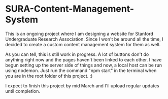 # SURA-Content-Management-System
This is an ongoing project where I am designing a website for Stanford Undergraduate Research Association. Since I won't be around all the time, I decided to create a custom content management system for them as well.

As you can tell, this is still work in progress. A lot of buttons don't do anything right now and the pages haven't been linked to each other. I have begun setting up the server side of things and now, a local host can be run using nodemon. Just run the command "npm start" in the terminal when you are in the root folder of this project. :)

I expect to finish this project by mid March and I'll upload regular updates until completion.
